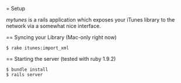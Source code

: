 = Setup

_mytunes_ is a rails application which exposes your iTunes library to the network
via a somewhat nice interface.

== Syncing your Library (Mac-only right now)

    $ rake itunes:import_xml

== Starting the server (tested with ruby 1.9.2) 

    $ bundle install
    $ rails server
